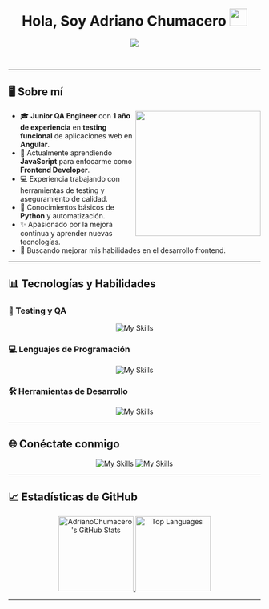 
<h1 align="center">Hola, Soy Adriano Chumacero <img src="https://media.giphy.com/media/hvRJCLFzcasrR4ia7z/giphy.gif" width="35"></h1>
<p align="center">
  <a href="https://github.com/AdrianoChumacero/readme-typing-svg"><img src="https://readme-typing-svg.herokuapp.com?font=Time+New+Roman&color=%23C8BE25&size=25&center=true&vCenter=true&width=600&height=100&lines=QA+Engineer+|+Frontend+Developer+in+progress;1+Año+de+experiencia+en+Calidad+de+Software;Estudiante+de+JavaScript+y+Frontend;Apasionado+por+la+mejora+continua;Siempre+aprendiendo+nuevas+habilidades"></a>
</p>

<br>


---

## 🖥️ Sobre mí
<picture> <img align="right" src="https://github.com/AdrianoChumacero/AdrianoChumacero/blob/main/Images/Right_Side.gif" width = 250px></picture>

- 🎓 **Junior QA Engineer** con **1 año de experiencia** en **testing funcional** de aplicaciones web en **Angular**.
- 🌱 Actualmente aprendiendo **JavaScript** para enfocarme como **Frontend Developer**.
- 💻 Experiencia trabajando con herramientas de testing y aseguramiento de calidad.
- 🐍 Conocimientos básicos de **Python** y automatización.
- ✨ Apasionado por la mejora continua y aprender nuevas tecnologías.
- 🚀 Buscando mejorar mis habilidades en el desarrollo frontend.

---

## 📊 Tecnologías y Habilidades

### 🔧 Testing y QA
<p align="center">  
  <div align="center">
    <img src="https://skillicons.dev/icons?i=postman,selenium" alt="My Skills">
  </div>

</p>

### 💻 Lenguajes de Programación
<p align="center"> 
  <div align="center">
    <img src="https://skillicons.dev/icons?i=html,css,js,mysql,py,flutter" alt="My Skills">
  </div>
</p>

### 🛠️ Herramientas de Desarrollo
<p align="center">
  <div align="center">
    <img src="https://skillicons.dev/icons?i=pycharm,vscode,visualstudio,git,github,gitlab" alt="My Skills">
  </div>
</p>

---

## 🌐 Conéctate conmigo

<p align="center">
	<a href="mailto:adrianochumacero@gmail.com"><img src="https://skillicons.dev/icons?i=gmail" alt="My Skills"/></a>
	<a href="https://www.linkedin.com/in/adrianochumacero/"><img src="https://skillicons.dev/icons?i=linkedin" alt="My Skills" target="_blank"/></a>
</p>

---

## 📈 Estadísticas de GitHub

<p align="center">
  <a href="https://github.com/AdrianoChumacero">
    <img alt="AdrianoChumacero's GitHub Stats" src="https://github-readme-stats.vercel.app/api?username=AdrianoChumacero&show_icons=true&locale=en&theme=tokyonight" height="150px"/>
  </a>
  <a href="https://github.com/AdrianoChumacero">
    <img alt="Top Languages" src="https://github-readme-stats.vercel.app/api/top-langs/?username=AdrianoChumacero&layout=compact&theme=tokyonight" height="150px"/>
  </a>
</p>

---


